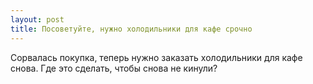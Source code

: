 ```yaml
---
layout: post 
title: Посоветуйте, нужно холодильники для кафе срочно 
--- 
```

Сорвалась покупка, теперь нужно заказать холодильники для кафе снова. Где это сделать, чтобы снова не кинули?